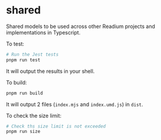 # shared

Shared models to be used across other Readium projects and implementations in Typescript.

To test: 

```sh
# Run the Jest tests
pnpm run test
```

It will output the results in your shell.

To build: 

```sh
pnpm run build
```

It will output 2 files (`index.mjs` and `index.umd.js`) in `dist`.

To check the size limit: 

```sh
# Check ths size limit is not exceeded
pnpm run size
```